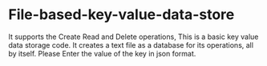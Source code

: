 # File-based-key-value-data-store
It supports the Create Read and Delete operations,
This is a basic key value data storage code. It creates a text file as a database for its operations, all by itself.
Please Enter the value of the key in json format.

